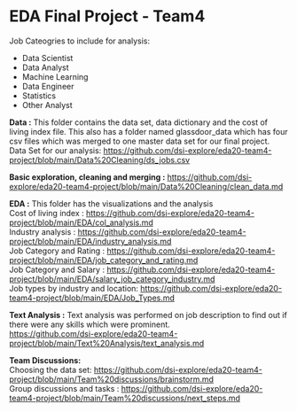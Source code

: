 # EDA Final Project - Team4

Job Cateogries to include for analysis:
- Data Scientist
- Data Analyst
- Machine Learning
- Data Engineer
- Statistics
- Other Analyst

**Data :** This folder contains the data set, data dictionary and the cost of living index file. This also has a folder named glassdoor_data which has four csv files which was merged to one master data set for our final project.  
Data Set for our analysis: https://github.com/dsi-explore/eda20-team4-project/blob/main/Data%20Cleaning/ds_jobs.csv

**Basic exploration, cleaning and merging :** https://github.com/dsi-explore/eda20-team4-project/blob/main/Data%20Cleaning/clean_data.md

**EDA :** This folder has the visualizations and the analysis  
Cost of living index : https://github.com/dsi-explore/eda20-team4-project/blob/main/EDA/col_analysis.md  
Industry analysis : https://github.com/dsi-explore/eda20-team4-project/blob/main/EDA/industry_analysis.md  
Job Category and Rating : https://github.com/dsi-explore/eda20-team4-project/blob/main/EDA/job_category_and_rating.md  
Job Category and Salary : https://github.com/dsi-explore/eda20-team4-project/blob/main/EDA/salary_job_category_industry.md  
Job types by industry and location: https://github.com/dsi-explore/eda20-team4-project/blob/main/EDA/Job_Types.md  

**Text Analysis :** Text analysis was performed on job description to find out if there were any skills which were prominent.  
https://github.com/dsi-explore/eda20-team4-project/blob/main/Text%20Analysis/text_analysis.md

**Team Discussions:**   
Choosing the data set: https://github.com/dsi-explore/eda20-team4-project/blob/main/Team%20discussions/brainstorm.md  
Group discussions and tasks : https://github.com/dsi-explore/eda20-team4-project/blob/main/Team%20discussions/next_steps.md  








